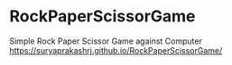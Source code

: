 # RockPaperScissorGame
Simple Rock Paper Scissor Game against Computer
https://suryaprakashrj.github.io/RockPaperScissorGame/
